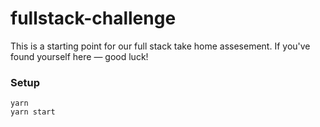 # fullstack-challenge

This is a starting point for our full stack take home assesement. If you've found yourself here — good luck!

### Setup
```
yarn
yarn start
```
